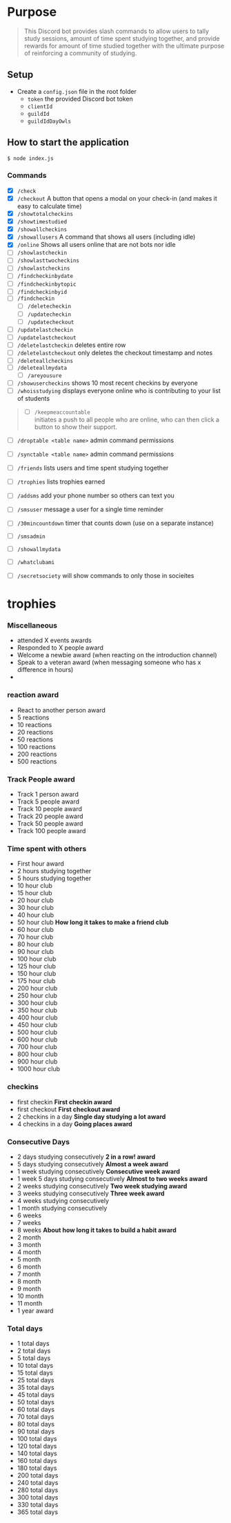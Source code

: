 # Purpose
> This Discord bot provides slash commands to allow users to tally study sessions, amount of time spent studying together, and provide rewards for amount of time studied together with the ultimate purpose of reinforcing a community of studying. 

## Setup
- Create a `config.json` file in the root folder
    - `token` the provided Discord bot token
    - `clientId`
    - `guildId`
    - `guildIdDayOwls`

## How to start the application

`$ node index.js`



### Commands
- [x] `/check`          
- [x] `/checkout`       A button that opens a modal on your check-in (and makes it easy to calculate time)
- [x] `/showtotalcheckins`
- [x] `/showtimestudied`
- [x] `/showallcheckins`
- [x] `/showallusers`   A command that shows all users (including idle)
- [x] `/online`         Shows all users online that are not bots nor idle
- [ ] `/showlastcheckin`
- [ ] `/showlasttwocheckins`
- [ ] `/showlastcheckins`
- [ ] `/findcheckinbydate`
- [ ] `/findcheckinbytopic`
- [ ] `/findcheckinbyid`
- [ ] `/findcheckin`
    - [ ] `/deletecheckin`
    - [ ] `/updatecheckin`
    - [ ] `/updatecheckout`
- [ ] `/updatelastcheckin`
- [ ] `/updatelastcheckout`
- [ ] `/deletelastcheckin`  deletes entire row
- [ ] `/deletelastcheckout` only deletes the checkout timestamp and notes
- [ ] `/deleteallcheckins`
- [ ] `/deleteallmydata`    
    - [ ] `/areyousure`
- [ ] `/showusercheckins`   shows 10 most recent checkins by everyone
- [ ] `/whoisstudying`      displays everyone online who is contributing to your list of students
> - [ ] `/keepmeaccountable`  
> initiates a push to all people who are online, who can then click a button to show their support.
- [ ] `/droptable <table name>` admin command permissions
- [ ] `/synctable <table name>` admin command permissions
- [ ] `/friends`            lists users and time spent studying together
- [ ] `/trophies`           lists trophies earned
- [ ] `/addsms`             add your phone number so others can text you
- [ ] `/smsuser`            message a user for a single time reminder
- [ ] `/30mincountdown`     timer that counts down (use on a separate instance)
- [ ] `/smsadmin`
- [ ] `/showallmydata`
- [ ] `/whatclubami`
- [ ] `/secretsociety`      will show commands to only those in socieites




# trophies

### Miscellaneous
- attended X events awards
- Responded to X people award
- Welcome a newbie award (when reacting on the introduction channel)
- Speak to a veteran award (when messaging someone who has x difference in hours)
- 

### reaction award
- React to another person award
- 5 reactions
- 10 reactions
- 20 reactions
- 50 reactions
- 100 reactions
- 200 reactions
- 500 reactions

### Track People award
- Track 1 person award
- Track 5 people award
- Track 10 people award
- Track 20 people award
- Track 50 people award
- Track 100 people award


### Time spent with others
- First hour award
- 2 hours studying together
- 5 hours studying together
- 10 hour club
- 15 hour club
- 20 hour club
- 30 hour club
- 40 hour club
- 50 hour club                              **How long it takes to make a friend club**
- 60 hour club
- 70 hour club
- 80 hour club
- 90 hour club
- 100 hour club
- 125 hour club
- 150 hour club
- 175 hour club
- 200 hour club
- 250 hour club
- 300 hour club
- 350 hour club
- 400 hour club
- 450 hour club
- 500 hour club
- 600 hour club
- 700 hour club
- 800 hour club
- 900 hour club
- 1000 hour club

### checkins
- first checkin                             **First checkin award**
- first checkout                            **First checkout award**
- 2 checkins in a day                       **Single day studying a lot award**
- 4 checkins in a day                       **Going places award**

### Consecutive Days
- 2 days studying consecutively             **2 in a row! award**
- 5 days studying consecutively             **Almost a week award**
- 1 week studying consecutively             **Consecutive week award**
- 1 week 5 days studying consecutively      **Almost to two weeks award**
- 2 weeks studying consecutively            **Two week studying award**
- 3 weeks studying consecutively             **Three week award**
- 4 weeks studying consecutively
- 1 month studying consecutively        
- 6 weeks
- 7 weeks
- 8 weeks                                   **About how long it takes to build a habit award**
- 2 month
- 3 month
- 4 month
- 5 month
- 6 month
- 7 month
- 8 month
- 9 month
- 10 month
- 11 month
- 1 year award

### Total days
- 1 total days      
- 2 total days 
- 5 total days
- 10 total days                 
- 15 total days
- 25 total days
- 35 total days
- 45 total days
- 50 total days
- 60 total days
- 70 total days
- 80 total days
- 90 total days
- 100 total days
- 120 total days
- 140 total days
- 160 total days
- 180 total days
- 200 total days
- 240 total days
- 280 total days
- 300 total days
- 330 total days 
- 365 total days



